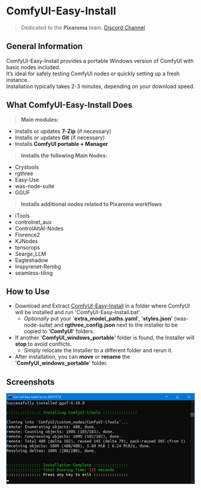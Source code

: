 # ComfyUI-Easy-Install

> Dedicated to the **Pixaroma** team. [Discord Channel](https://discord.com/invite/gggpkVgBf3)

## General Information
ComfyUI-Easy-Install provides a portable Windows version of ComfyUI with basic nodes included.  
It’s ideal for safely testing ComfyUI nodes or quickly setting up a fresh instance.  
Installation typically takes 2-3 minutes, depending on your download speed.

## What ComfyUI-Easy-Install Does
> **Main modules:**
* Installs or updates **7-Zip** (if necessary)
* Installs or updates **Git** (if necessary)
* Installs **ComfyUI portable + Manager**
> **Installs the following Main Nodes:**
* Crystools
* rgthree
* Easy-Use
* was-node-suite
* GGUF
> **Installs additional nodes related to Pixaroma workflows**
* iTools
* controlnet_aux
* ControlAltAI-Nodes
* Florence2
* KJNodes
* tensorops
* Searge_LLM
* Eagleshadow
* Inspyrenet-Rembg
* seamless-tiling

## How to Use
- Download and Extract [ComfyUI-Easy-Install](https://github.com/Tavris1/ComfyUI-Easy-Install/archive/refs/tags/0.1.0.zip) in a folder where ComfyUI will be installed and run 'ComfyUI-Easy-Install.bat'.
  - *Optionally* put your '**extra_model_paths.yaml**', '**styles.json**' (was-node-suite) and **rgthree_config.json**
  next to the installer to be copied to '**ComfyUI**' folders.
- If another '**ComfyUI_windows_portable**' folder is found, the Installer will **stop** to avoid conflicts.
  - Simply relocate the Installer to a different folder and rerun it.
- After installation, you can **move** or **rename** the '**ComfyUI_windows_portable**' folder.

## Screenshots
![Example screenshot](./screenshot.jpg)
